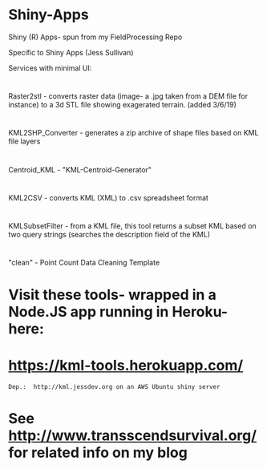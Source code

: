 # Shiny-Apps
Shiny (R) Apps- spun from my FieldProcessing Repo

Specific to Shiny Apps (Jess Sullivan) 

Services with minimal UI:
#
Raster2stl - converts raster data (image- a .jpg taken from a DEM file for instance) to a 3d STL file showing exagerated terrain.  (added 3/6/19)
#
KML2SHP_Converter - generates a zip archive of shape files based on KML file layers
#
Centroid_KML - "KML-Centroid-Generator" 
#
KML2CSV - converts KML (XML) to .csv spreadsheet format
#
KMLSubsetFilter - from a KML file, this tool returns a subset KML based on two query strings (searches the description field of the KML)
#
#
"clean" - Point Count Data Cleaning Template
# 
# Visit these tools- wrapped in a Node.JS app running in Heroku- here:
# https://kml-tools.herokuapp.com/
```Dep.:  http://kml.jessdev.org on an AWS Ubuntu shiny server```
#
# See http://www.transscendsurvival.org/ for related info on my blog
